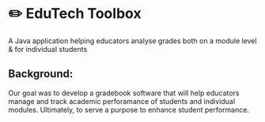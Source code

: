 # ✏️ EduTech Toolbox 
A Java application helping educators analyse grades both  on a module level &amp; for individual students

## Background:
Our goal was to develop a gradebook software that will help educators manage and track academic perforamance of students and individual modules. 
Ultimately, to serve a purpose to enhance student performance. 
